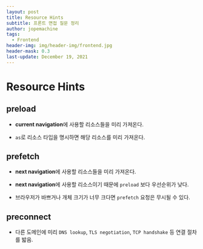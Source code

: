 ```yaml
---
layout: post
title: Resource Hints
subtitle: 프론트 면접 질문 정리
author: jopemachine
tags:
  - Frontend
header-img: img/header-img/frontend.jpg
header-mask: 0.3
last-update: December 19, 2021
---
```


# Resource Hints

## preload

- **current navigation**에 사용할 리소스들을 미리 가져온다.

- `as`로 리소스 타입을 명시하면 해당 리소스를 미리 가져온다.

## prefetch

- **next navigation**에 사용할 리소스들을 미리 가져온다.

- **next navigation**에 사용할 리소스이기 때문에 `preload` 보다 우선순위가 낮다.

- 브라우저가 바쁘거나 개체 크기가 너무 크다면 `prefetch` 요청은 무시될 수 있다.

## preconnect

- 다른 도메인에 미리 `DNS lookup`, `TLS negotiation`, `TCP handshake` 등 연결 절차를 밟음.